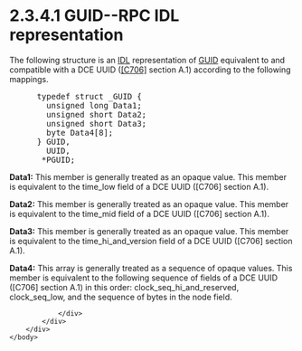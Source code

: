 <html dir="LTR" xmlns:mshelp="http://msdn.microsoft.com/mshelp" xmlns:ddue="http://ddue.schemas.microsoft.com/authoring/2003/5" xmlns:xlink="http://www.w3.org/1999/xlink" xmlns:tool="http://www.microsoft.com/tooltip">
    <head>
        <meta http-equiv="Content-Type" content="text/html; CHARSET=utf-8"></meta>
        <meta name="save" content="history"></meta>
        <title>2.3.4.1 GUID--RPC IDL representation</title>
        <xml>
            <mshelp:toctitle title="2.3.4.1 GUID--RPC IDL representation"></mshelp:toctitle>
            <mshelp:rltitle title="[MS-DTYP]: GUID--RPC IDL representation"></mshelp:rltitle>
            <mshelp:keyword index="A" term="49e490b8-f972-45d6-a3a4-99f924998d97"></mshelp:keyword>
            <mshelp:attr name="DCSext.ContentType" value="open specification"></mshelp:attr>
            <mshelp:attr name="AssetID" value="49e490b8-f972-45d6-a3a4-99f924998d97"></mshelp:attr>
            <mshelp:attr name="TopicType" value="kbRef"></mshelp:attr>
            <mshelp:attr name="DCSext.Title" value="[MS-DTYP]: GUID--RPC IDL representation" />
        </xml>
    </head>
    <body>
        <div id="header">
            <h1 class="heading">2.3.4.1 GUID--RPC IDL representation</h1>
        </div>
        <div id="mainSection">
            <div id="mainBody">
                <div id="allHistory" class="saveHistory"></div>
                <div id="sectionSection0" class="section" name="collapseableSection">
                    

<p>The following structure is an <a href="a66edeb1-52a0-4d64-a93b-2f5c833d7d92.md#gt_73177eec-4092-420f-92c5-60b2478df824">IDL</a> representation of <a href="a66edeb1-52a0-4d64-a93b-2f5c833d7d92.md#gt_f49694cc-c350-462d-ab8e-816f0103c6c1">GUID</a> equivalent to and
compatible with a DCE UUID (<a href="https://go.microsoft.com/fwlink/?LinkId=89824">[C706]</a> section A.1)
according to the following mappings.</p>

<dl>
<dd>
<div><pre> typedef struct _GUID {
   unsigned long Data1;
   unsigned short Data2;
   unsigned short Data3;
   byte Data4[8];
 } GUID,
   UUID,
  *PGUID;
</pre></div>
</dd></dl>

<p><b>Data1:</b>  This member is generally
treated as an opaque value. This member is equivalent to the time_low field of
a DCE UUID ([C706] section A.1).</p>

<p><b>Data2:</b>  This member is generally
treated as an opaque value. This member is equivalent to the time_mid field of
a DCE UUID ([C706] section A.1).</p>

<p><b>Data3:</b>  This member is generally
treated as an opaque value. This member is equivalent to the
time_hi_and_version field of a DCE UUID ([C706] section A.1).</p>

<p><b>Data4:</b>  This array is generally
treated as a sequence of opaque values. This member is equivalent to the
following sequence of fields of a DCE UUID ([C706] section A.1) in this order:
clock_seq_hi_and_reserved, clock_seq_low, and the sequence of bytes in the node
field.</p>


                </div>
            </div>
        </div>
    </body>
</html>